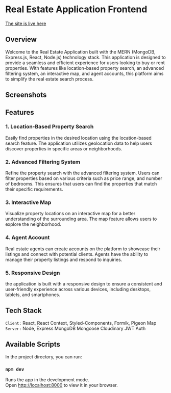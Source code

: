 
# Real Estate Application Frontend
[The site is live here ](https://realestatebdjam.netlify.app/)

## Overview

Welcome to the Real Estate Application built with the MERN (MongoDB, Express.js, React, Node.js) technology stack. This application is designed to provide a seamless and efficient experience for users looking to buy or rent properties. With features like location-based property search, an advanced filtering system, an interactive map, and agent accounts, this platform aims to simplify the real estate search process.

## Screenshots




## Features

### 1. Location-Based Property Search

Easily find properties in the desired location using the location-based search feature. The application utilizes geolocation data to help users discover properties in specific areas or neighborhoods.

### 2. Advanced Filtering System

Refine the property search with the advanced filtering system. Users can filter properties based on various criteria such as price range, and number of bedrooms. This ensures that users can find the properties that match their specific requirements.

### 3. Interactive Map

Visualize property locations on an interactive map for a better understanding of the surrounding area. The map feature allows users to explore the neighborhood.

### 4. Agent Account

Real estate agents can create accounts on the platform to showcase their listings and connect with potential clients. Agents have the ability to manage their property listings and respond to inquiries.

### 5. Responsive Design

the application is built with a responsive design to ensure a consistent and user-friendly experience across various devices, including desktops, tablets, and smartphones.

## Tech Stack

`Client:` React, React Context, Styled-Components, Formik, Pigeon Map <br/>
`Server:` Node, Express MongoDB Mongoose Cloudinary JWT Auth 




## Available Scripts

In the project directory, you can run:

### `npm dev`

Runs the app in the development mode.\
Open [http://localhost:8000](http://localhost:8000) to view it in your browser.
